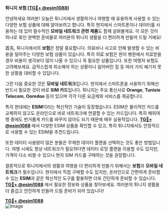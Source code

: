 **튀니지 보험 [[TG💪+ @esim1088](https://t.me/s/esim1088)]**

안녕하세요 여러분! 오늘은 튀니지에서 생활하거나 여행할 때 유용하게 사용할 수 있는 다양한 보험 상품에 대해 알아보려고 합니다. 특히 현지에서 스마트폰이나 데이터를 사용하는 데 있어 필수적인 **모바일 네트워크 관련 제품**도 함께 살펴볼게요. 이 모든 것이 하나로 묶인 완벽한 준비물로 여러분의 튀니지 생활을 더 편리하게 만들어 드릴 거예요!

首先, 튀니지에서의 **보험**은 정말 중요합니다. 의료비나 사고로 인해 발생할 수 있는 비용을 덜어주는 다양한 보험 상품이 있습니다. 특히 의료 보험은 현지 병원에서 치료받을 경우 비용이 생각보다 많이 나올 수 있으니 꼭 필요한 상품입니다. 또한 여행자 보험도 고려해보세요. 급작스럽게 취소해야 하는 상황이나 잃어버린 짐 등 여러 가지 예기치 못한 상황을 대비할 수 있답니다.

그런 다음 중요한 것은 **모바일 네트워크**입니다. 현지에서 스마트폰을 사용하기 위해선 반드시 필요한 것이 바로 **SIM 카드**입니다. 튀니지는 주요 통신사로 **Orange**, **Tunisie Telecom**, **Ooredoo** 등이 있으며 각각 다른 요금제와 서비스를 제공합니다. 

특히 현대에는 **ESIM**이라는 혁신적인 기술이 등장했습니다. ESIM은 물리적인 카드를 교체하지 않고도 온라인으로 바로 네트워크에 연결할 수 있는 카드입니다. 특히 해외여행 중에도 번거롭게 카드를 바꾸지 않아도 되기 때문에 매우 실용적입니다. **[TG💪+ @esim1088](https://t.me/s/esim1088)** 에서 다양한 ESIM 상품을 확인할 수 있고, 특히 튀니지에서도 안정적으로 사용할 수 있는 ESIM을 추천드립니다.

또한 데이터 사용량이 많은 분들은 무제한 데이터 플랜을 선택하는 것도 좋은 방법입니다. 여행 시에도 항상 네트워크가 필요하다면 데이터 로밍 플랜을 이용할 수도 있지만, 가격이 다소 비쌀 수 있으니 현지 SIM 카드를 구매하는 것을 권장합니다.

결론적으로 튀니지에서의 생활과 여행을 더 편리하게 만들기 위해서는 **보험**과 **모바일 네트워크**가 필수입니다. 현지에서 직접 구매할 수도 있지만, 온라인으로 간편하게 준비할 수 있는 **ESIM**과 같은 혁신적인 도구를 활용하면 더욱 간단하게 준비할 수 있습니다. **[TG💪+ @esim1088](https://t.me/s/esim1088)** 에서 필요한 정보와 상품을 찾아보세요. 여러분의 튀니지 생활을 더 즐겁고 안전하게 만들어 드릴 준비가 되어 있습니다!

**[TG💪+ @esim1088](https://t.me/s/esim1088)**  
![Image](https://i.postimg.cc/Y0z9fWf4/image.png)